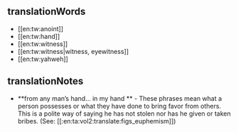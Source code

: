 ## translationWords

* [[en:tw:anoint]]
* [[en:tw:hand]]
* [[en:tw:witness]]
* [[en:tw:witness|witness, eyewitness]]
* [[en:tw:yahweh]]

## translationNotes

* **from any man’s hand… in my hand ** - These phrases mean what a person possesses or what they have done to bring favor from others. This is a polite way of saying he has not stolen nor has he given or taken bribes. (See: [[:en:ta:vol2:translate:figs_euphemism]])
